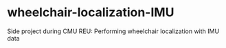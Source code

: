 # wheelchair-localization-IMU
Side project during CMU REU: Performing wheelchair localization with IMU data
